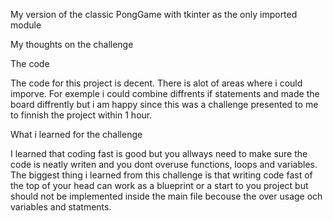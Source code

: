 My version of the classic PongGame with tkinter as the only imported module

My thoughts on the challenge

The code

The code for this project is decent. There is alot of areas where i could imporve. For exemple i could combine diffrents if statements and made the board diffrently but i am happy since this was a challenge presented to me to finnish the project within 1 hour.

What i learned for the challenge

I learned that coding fast is good but you allways need to make sure the code is neatly writen and you dont overuse functions, loops and variables. The biggest thing i learned from this challenge is that writing code fast of the top of your head can work as a blueprint or a start to you project but should not be implemented inside the main file becouse the over usage och variables and statments.
